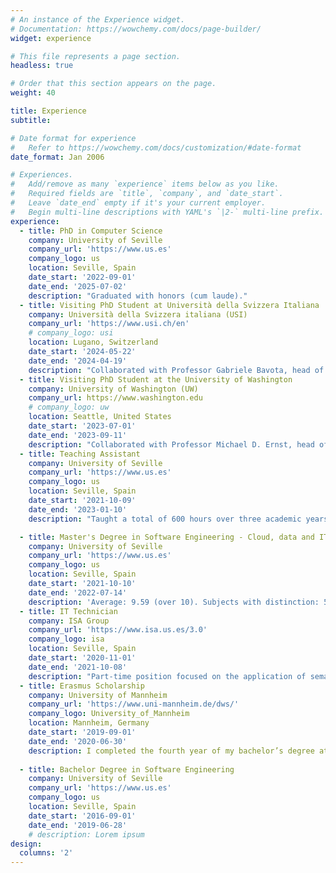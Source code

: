 ```yaml
---
# An instance of the Experience widget.
# Documentation: https://wowchemy.com/docs/page-builder/
widget: experience

# This file represents a page section.
headless: true

# Order that this section appears on the page.
weight: 40

title: Experience
subtitle:

# Date format for experience
#   Refer to https://wowchemy.com/docs/customization/#date-format
date_format: Jan 2006

# Experiences.
#   Add/remove as many `experience` items below as you like.
#   Required fields are `title`, `company`, and `date_start`.
#   Leave `date_end` empty if it's your current employer.
#   Begin multi-line descriptions with YAML's `|2-` multi-line prefix.
experience:
  - title: PhD in Computer Science
    company: University of Seville
    company_url: 'https://www.us.es'
    company_logo: us
    location: Seville, Spain
    date_start: '2022-09-01'
    date_end: '2025-07-02'
    description: "Graduated with honors (cum laude)."
  - title: Visiting PhD Student at Università della Svizzera Italiana
    company: Università della Svizzera italiana (USI)
    company_url: 'https://www.usi.ch/en'
    # company_logo: usi
    location: Lugano, Switzerland
    date_start: '2024-05-22'
    date_end: '2024-04-19'
    description: "Collaborated with Professor Gabriele Bavota, head of the Software Analytics Research Team (SEART), as part of a PhD research stay. The collaboration focused on designing and implementing an approach that leverages Large Language Models to automatically detect failures in REST APIs by analyzing their documentation."
  - title: Visiting PhD Student at the University of Washington
    company: University of Washington (UW)
    company_url: https://www.washington.edu
    # company_logo: uw
    location: Seattle, United States
    date_start: '2023-07-01'
    date_end: '2023-09-11'
    description: "Collaborated with Professor Michael D. Ernst, head of the Programming Languages and Software Engineering (PLSE) group and former Microsoft Research scientist, as part of a PhD research visit. The work focused on enhancing AGORA, a technique proposed as part of the PhD for automatically generating test oracles for REST APIs through invariant detection."
  - title: Teaching Assistant
    company: University of Seville
    company_url: 'https://www.us.es'
    company_logo: us
    location: Seville, Spain
    date_start: '2021-10-09'
    date_end: '2023-01-10'
    description: "Taught a total of 600 hours over three academic years (24 ECTS credits per year), combining teaching duties with postgraduate studies. Courses and sessions covered a wide range of technical topics, including Docker, Linux commands, web scraping, web development with Django and Spring Boot, software testing, software architecture, and systems integration. In addition to lecturing and supervising student projects, I contributed to the development of laboratory materials and designed the practical software integration project for the Architecture and Integration of Software Systems course within the Software Engineering degree program."

  - title: Master's Degree in Software Engineering - Cloud, data and IT management
    company: University of Seville
    company_url: 'https://www.us.es'
    company_logo: us
    location: Seville, Spain
    date_start: '2021-10-10'
    date_end: '2022-07-14'
    description: 'Average: 9.59 (over 10). Subjects with distinction: 5 (including thesis), best record of my year award.'
  - title: IT Technician
    company: ISA Group
    company_url: 'https://www.isa.us.es/3.0'
    company_logo: isa
    location: Seville, Spain
    date_start: '2020-11-01'
    date_end: '2021-10-08'
    description: "Part-time position focused on the application of semantic web technologies and classical natural language processing techniques to automate the generation of test input values for REST APIs. This work led to the publication of a peer-reviewed article in IEEE Transactions on Software Engineering."
  - title: Erasmus Scholarship
    company: University of Mannheim
    company_url: 'https://www.uni-mannheim.de/dws/'
    company_logo: University_of_Mannheim
    location: Mannheim, Germany
    date_start: '2019-09-01'
    date_end: '2020-06-30'
    description: I completed the fourth year of my bachelor’s degree at the University of Mannheim, Germany, where I attended a master's program in Data Science.
        
  - title: Bachelor Degree in Software Engineering
    company: University of Seville
    company_url: 'https://www.us.es'
    company_logo: us
    location: Seville, Spain
    date_start: '2016-09-01'
    date_end: '2019-06-28'
    # description: Lorem ipsum
design:
  columns: '2'
---
```

